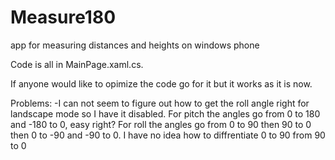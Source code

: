 Measure180
==========

app for measuring distances and heights on windows phone


Code is all in MainPage.xaml.cs.

If anyone would like to opimize the code go for it but it works as it is now. 

Problems:
-I can not seem to figure out how to get the roll angle right for landscape mode so I have it disabled. For pitch the angles go from 0 to 180 and -180 to 0, easy right? For roll the angles go from 0 to 90 then 90 to 0 then 0 to -90 and -90 to 0. I have no idea how to diffrentiate 0 to 90 from 90 to 0
